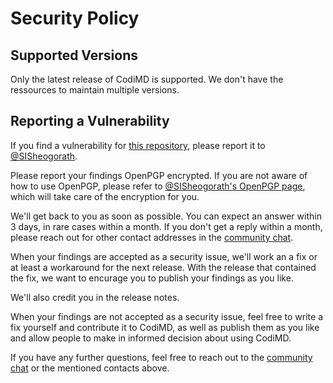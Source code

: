 <!--
SPDX-FileCopyrightText: 2021 The HedgeDoc developers (see AUTHORS file)

SPDX-License-Identifier: CC-BY-SA-4.0
-->

# Security Policy

## Supported Versions

Only the latest release of CodiMD is supported. We don't have the
ressources to maintain multiple versions.

## Reporting a Vulnerability

If you find a vulnerability for [this repository](https://github.com/codimd/server), please report it to 
[@SISheogorath](https://github.com/SISheogorath).

Please report your findings OpenPGP encrypted. If you are not aware of
how to use OpenPGP, please refer to [@SISheogorath's OpenPGP page](https://shivering-isles.com/pgpme),
which will take care of the encryption for you.

We'll get back to you as soon as possible. You can expect an answer within
3 days, in rare cases within a month. If you don't get a reply within a month,
please reach out for other contact addresses in the [community chat](https://riot.im/app/#/room/#codimd:matrix.org).

When your findings are accepted as a security issue, we'll work an a fix or
at least a workaround for the next release. With the release that contained
the fix, we want to encurage you to publish your findings as you like.

We'll also credit you in the release notes.

When your findings are not accepted as a security issue, feel free to write
a fix yourself and contribute it to CodiMD, as well as publish them as you
like and allow people to make in informed decision about using CodiMD.

If you have any further questions, feel free to reach out to the
[community chat](https://riot.im/app/#/room/#codimd:matrix.org) or the mentioned contacts above.
